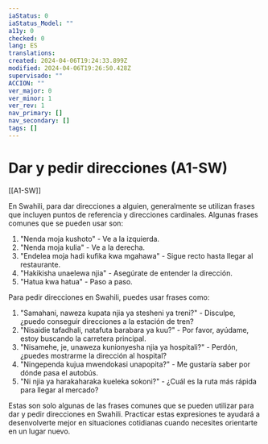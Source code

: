 ```yaml
---
iaStatus: 0
iaStatus_Model: ""
a11y: 0
checked: 0
lang: ES
translations: 
created: 2024-04-06T19:24:33.899Z
modified: 2024-04-06T19:26:50.428Z
supervisado: ""
ACCION: ""
ver_major: 0
ver_minor: 1
ver_rev: 1
nav_primary: []
nav_secondary: []
tags: []
---
```

# Dar y pedir direcciones (A1-SW)

[[A1-SW]]

En Swahili, para dar direcciones a alguien, generalmente se utilizan frases que incluyen puntos de referencia y direcciones cardinales. Algunas frases comunes que se pueden usar son:

1. "Nenda moja kushoto" - Ve a la izquierda.
2. "Nenda moja kulia" - Ve a la derecha.
3. "Endelea moja hadi kufika kwa mgahawa" - Sigue recto hasta llegar al restaurante.
4. "Hakikisha unaelewa njia" - Asegúrate de entender la dirección.
5. "Hatua kwa hatua" - Paso a paso.

Para pedir direcciones en Swahili, puedes usar frases como:

1. "Samahani, naweza kupata njia ya stesheni ya treni?" - Disculpe, ¿puedo conseguir direcciones a la estación de tren?
2. "Nisaidie tafadhali, natafuta barabara ya kuu?" - Por favor, ayúdame, estoy buscando la carretera principal.
3. "Nisamehe, je, unaweza kunionyesha njia ya hospitali?" - Perdón, ¿puedes mostrarme la dirección al hospital?
4. "Ningependa kujua mwendokasi unapopita?" - Me gustaría saber por dónde pasa el autobús.
5. "Ni njia ya harakaharaka kueleka sokoni?" - ¿Cuál es la ruta más rápida para llegar al mercado?

Estas son solo algunas de las frases comunes que se pueden utilizar para dar y pedir direcciones en Swahili. Practicar estas expresiones te ayudará a desenvolverte mejor en situaciones cotidianas cuando necesites orientarte en un lugar nuevo.
